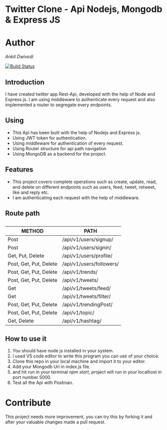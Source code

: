 # Twitter Clone - Api Nodejs, Mongodb & Express JS
##
# Author
_Ankit Dwivedi_

[![Build Status](https://travis-ci.org/anksji/NewsApp-RestApi.svg?branch=main)](https://travis-ci.org/anksji/NewsApp-RestApi)

## Introduction
I have created twitter app Rest-Api, developed with the help of Node and Express js. I am using middleware to authenticate every request and also implemented a router to segregate every endpoints.

## Using
- This Api has been built with the help of Nodejs and Express js.
- Using JWT token for authentication. 
- Using middleware for authentication of every request.
- Using Router structure for api path navigation
- Using MongoDB as a backend for the project.


## Features
- This project covers complete operations such as create, update, read, and delete on different endpoints such as users, feed, tweet, retweet, like and reply etc.
- I am authenticating each request with the help of middleware.

## Route path 
##
| METHOD | PATH |
| ------ | ------ |
| Post | /api/v1/users/signup/ |
| Post | /api/v1/users/signin/ |
| Get, Put, Delete | /api/v1/users/profile/ |
| Post, Get, Put, Delete | /api/v1/users/followers/ |
| Post, Get, Put, Delete  | /api/v1/trends/ |
| Post, Get, Put, Delete  | /api/v1/tweets/ |
| Get | /api/v1/tweets/feed/ |
| Get  | /api/v1/tweets/filter/ |
| Post, Get, Put, Delete  | /api/v1/trendingPost/ |
| Post, Get, Put, Delete  | /api/v1/topic/ |
| Get, Delete  | /api/v1/hashtag/ |



## How to use it

1. You should have node js installed in your system.
2. I used VS code editor to write this program you can use of your choice.
3. Clone this repo in your local machine and import it to your editor.
4. Add your Mongodb Url in index.js file.
5. and hit run in your terminal _npm start_, project will run in your localhost in port number 5000. 
4. Test all the Api with Postman.


# Contribute
This project needs more improvement, you can try this by forking it and after your valuable changes made a pull request.



